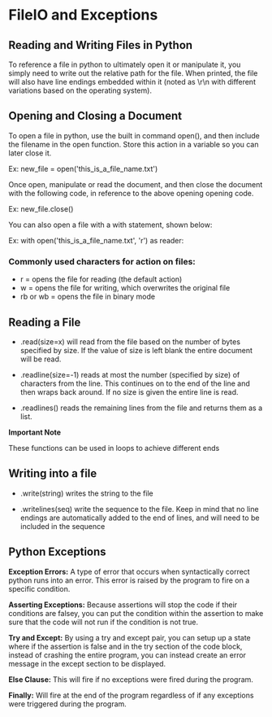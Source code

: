 # FileIO and Exceptions

## Reading and Writing Files in Python

To reference a file in python to ultimately open it or manipulate it, you simply need to write out the relative path for the file. When printed, the file will also have line endings embedded within it (noted as \r\n with different variations based on the operating system).

## Opening and Closing a Document

To open a file in python, use the built in command open(), and then include the filename in the open function. Store this action in a variable so you can later close it.

Ex: new_file = open('this_is_a_file_name.txt')

Once open, manipulate or read the document, and then close the document with the following code, in reference to the above opening opening code.

Ex: new_file.close()

You can also open a file with a with statement, shown  below:

Ex: with open('this_is_a_file_name.txt', 'r') as reader:

### Commonly used characters for action on files:

* r = opens the file for reading (the default action)
* w = opens the file for writing, which overwrites the original file
* rb or wb = opens the file in binary mode

## Reading a File

* .read(size=x) will read from the file based on the number of bytes specified by size. If the value of size is left blank the entire document will be read.

* .readline(size=-1) reads at most the number (specified by size) of characters from the line. This continues on to the end of the line and then wraps back around. If no size is given the entire line is read.

* .readlines() reads the remaining lines from the file and returns them as a list.

**Important Note** 

These functions can be used in loops to achieve different ends

## Writing into a file

* .write(string) writes the string to the file

* .writelines(seq) write the sequence to the file. Keep in mind that no line endings are automatically added to the end of lines, and will need to be included in the sequence

## Python Exceptions

**Exception Errors:** A type of error that occurs when syntactically correct python runs into an error. This error is raised by the program to fire on a specific condition.

**Asserting Exceptions:** Because assertions will stop the code if their conditions are falsey, you can put the condition within the assertion to make sure that the code will not run if the condition is not true.

**Try and Except:** By using a try and except pair, you can setup up a state where if the assertion is false and in the try section of the code block, instead of crashing the entire program, you can instead create an error message in the except section to be displayed.

**Else Clause:** This will fire if no exceptions were fired during the program.

**Finally:** Will fire at the end of the program regardless of if any exceptions were triggered during the program.
